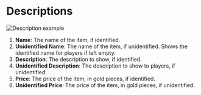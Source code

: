# Descriptions

![Description example](/Help/img/item-description.webp)

1. **Name**: The name of the item, if identified.
1. **Unidentified Name**: The name of the item, if unidentified. Shows the identified name for players if left empty.
1. **Description**: The description to show, if identified.
1. **Unidentified Description**: The description to show to players, if unidentified.
1. **Price**: The price of the item, in gold pieces, if identified.
1. **Unidentified Price**: The price of the item, in gold pieces, if unidentified.
